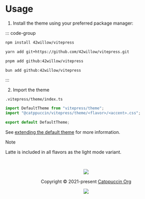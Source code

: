 # Usage

1. Install the theme using your preferred package manager:

::: code-group

```bash [npm]
npm install 42willow/vitepress
```

```bash [Yarn]
yarn add git+https://github.com/42willow/vitepress.git
```

```bash [pnpm]
pnpm add github:42willow/vitepress
```

```bash [Bun]
bun add github:42willow/vitepress
```

:::

2. Import the theme

`.vitepress/theme/index.ts`

```ts
import DefaultTheme from "vitepress/theme";
import "@catppuccin/vitepress/theme/<flavor>/<accent>.css";

export default DefaultTheme;
```

See [extending the default theme](https://vitepress.dev/guide/extending-default-theme#extending-the-default-theme) for more information.

> [!NOTE]
> Latte is included in all flavors as the light mode variant.

&nbsp;

<p align="center">
	<img src="https://raw.githubusercontent.com/catppuccin/catppuccin/main/assets/footers/gray0_ctp_on_line.svg?sanitize=true" />
</p>

<p align="center">
	Copyright &copy; 2021-present <a href="https://github.com/catppuccin" target="_blank">Catppuccin Org</a>
</p>

<p align="center">
	<a href="https://github.com/catppuccin/catppuccin/blob/main/LICENSE"><img src="https://img.shields.io/static/v1.svg?style=for-the-badge&label=License&message=MIT&logoColor=d9e0ee&colorA=363a4f&colorB=b7bdf8"/></a>
</p>
